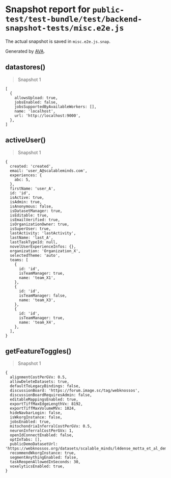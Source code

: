 # Snapshot report for `public-test/test-bundle/test/backend-snapshot-tests/misc.e2e.js`

The actual snapshot is saved in `misc.e2e.js.snap`.

Generated by [AVA](https://avajs.dev).

## datastores()

> Snapshot 1

    [
      {
        allowsUpload: true,
        jobsEnabled: false,
        jobsSupportedByAvailableWorkers: [],
        name: 'localhost',
        url: 'http://localhost:9000',
      },
    ]

## activeUser()

> Snapshot 1

    {
      created: 'created',
      email: 'user_A@scalableminds.com',
      experiences: {
        abc: 5,
      },
      firstName: 'user_A',
      id: 'id',
      isActive: true,
      isAdmin: true,
      isAnonymous: false,
      isDatasetManager: true,
      isEditable: true,
      isEmailVerified: true,
      isOrganizationOwner: true,
      isSuperUser: true,
      lastActivity: 'lastActivity',
      lastName: 'last_A',
      lastTaskTypeId: null,
      novelUserExperienceInfos: {},
      organization: 'Organization_X',
      selectedTheme: 'auto',
      teams: [
        {
          id: 'id',
          isTeamManager: true,
          name: 'team_X1',
        },
        {
          id: 'id',
          isTeamManager: false,
          name: 'team_X3',
        },
        {
          id: 'id',
          isTeamManager: true,
          name: 'team_X4',
        },
      ],
    }

## getFeatureToggles()

> Snapshot 1

    {
      alignmentCostPerGVx: 0.5,
      allowDeleteDatasets: true,
      defaultToLegacyBindings: false,
      discussionBoard: 'https://forum.image.sc/tag/webknossos',
      discussionBoardRequiresAdmin: false,
      editableMappingsEnabled: true,
      exportTiffMaxEdgeLengthVx: 8192,
      exportTiffMaxVolumeMVx: 1024,
      hideNavbarLogin: false,
      isWkorgInstance: false,
      jobsEnabled: true,
      mitochondriaInferralCostPerGVx: 0.5,
      neuronInferralCostPerGVx: 1,
      openIdConnectEnabled: false,
      optInTabs: [],
      publicDemoDatasetUrl: 'https://webknossos.org/datasets/scalable_minds/l4dense_motta_et_al_demo',
      recommendWkorgInstance: true,
      segmentAnythingEnabled: false,
      taskReopenAllowedInSeconds: 30,
      voxelyticsEnabled: true,
    }
